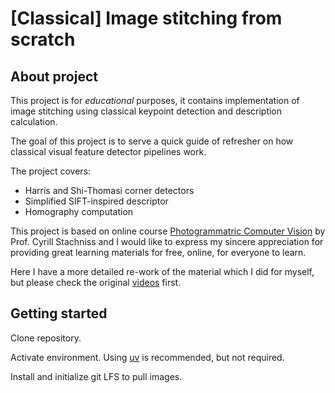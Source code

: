 # \[Classical\] Image stitching from scratch

## About project

This project is for *educational* purposes, it contains implementation of image stitching using classical keypoint detection and description calculation.

The goal of this project is to serve a quick guide of refresher on how classical visual feature detector pipelines work.

The project covers:

- Harris and Shi-Thomasi corner detectors
- Simplified SIFT-inspired descriptor
- Homography computation

This project is based on online course [Photogrammatric Computer Vision](https://www.ipb.uni-bonn.de/online-training-pcv/index.html) by Prof. Cyrill Stachniss and I would like to express my sincere appreciation for providing great learning materials for free, online, for everyone to learn.

Here I have a more detailed re-work of the material which I did for myself, but please check the original [videos](https://www.youtube.com/playlist?list=PLgnQpQtFTOGTPQhKBOGgjTgX-mzpsOGOX) first.

## Getting started

Clone repository.

Activate environment. Using [uv](https://docs.astral.sh/uv/) is recommended, but not required.

Install and initialize git LFS to pull images.

